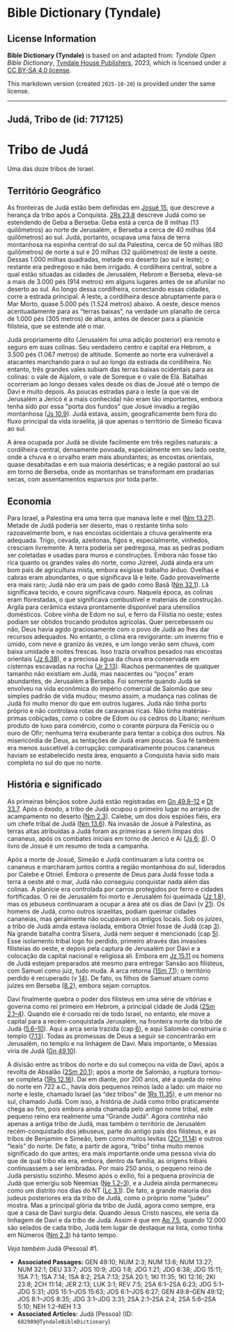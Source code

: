 # Bible Dictionary (Tyndale)

## License Information

**Bible Dictionary (Tyndale)** is based on and adapted from: _Tyndale Open Bible Dictionary_, [Tyndale House Publishers](https://tyndaleopenresources.com/), 2023, which is licensed under a [CC BY-SA 4.0 license](https://creativecommons.org/licenses/by-sa/4.0/legalcode.en).

This markdown version (created `2025-10-20`) is provided under the same license.



--------------------------------

## Judá, Tribo de (id: 717125)

Tribo de Judá
=============

Uma das doze tribos de Israel.

Território Geográfico
---------------------

As fronteiras de Judá estão bem definidas em [Josué 15](https://ref.ly/Josh15:1-Josh15:63), que descreve a herança da tribo após a Conquista. [2Rs 23\.8](https://ref.ly/2Kgs23:8) descreve Judá como se estendendo de Geba a Berseba: Geba está a cerca de 8 milhas (13 quilômetros) ao norte de Jerusalém, e Berseba a cerca de 40 milhas (64 quilômetros) ao sul. Judá, portanto, ocupava uma faixa de terra montanhosa na espinha central do sul da Palestina, cerca de 50 milhas (80 quilômetros) de norte a sul e 20 milhas (32 quilômetros) de leste a oeste. Dessas 1\.000 milhas quadradas, metade era deserto (ao sul e leste); o restante era pedregoso e não bem irrigado. A cordilheira central, sobre a qual estão situadas as cidades de Jerusalém, Hebrom e Berseba, eleva\-se a mais de 3\.000 pés (914 metros) em alguns lugares antes de se afunilar no deserto ao sul. Ao longo dessa cordilheira, conectando essas cidades, corre a estrada principal. A leste, a cordilheira desce abruptamente para o Mar Morto, quase 5\.000 pés (1\.524 metros) abaixo. A oeste, desce menos acentuadamente para as “terras baixas”, na verdade um planalto de cerca de 1\.000 pés (305 metros) de altura, antes de descer para a planície filisteia, que se estende até o mar.

Judá propriamente dito (Jerusalém foi uma adição posterior) era remoto e seguro em suas colinas. Seu verdadeiro centro e capital era Hebrom, a 3\.500 pés (1\.067 metros) de altitude. Somente ao norte era vulnerável a atacantes marchando para o sul ao longo da estrada da cordilheira. No entanto, três grandes vales subiam das terras baixas ocidentais para as colinas: o vale de Aijalom, o vale de Soreque e o vale de Elá. Batalhas ocorreriam ao longo desses vales desde os dias de Josué até o tempo de Davi e muito depois. As poucas estradas para o leste (a que vai de Jerusalém a Jericó é a mais conhecida) não eram tão importantes, embora tenha sido por essa "porta dos fundos" que Josué invadiu a região montanhosa ([Js 10\.9](https://ref.ly/Josh10:9)). Judá estava, assim, geograficamente bem fora do fluxo principal da vida israelita, já que apenas o território de Simeão ficava ao sul.

A área ocupada por Judá se divide facilmente em três regiões naturais: a cordilheira central, densamente povoada, especialmente em seu lado oeste, onde a chuva e o orvalho eram mais abundantes; as encostas orientais, quase desabitadas e em sua maioria desérticas; e a região pastoral ao sul em torno de Berseba, onde as montanhas se transformam em pradarias secas, com assentamentos esparsos por toda parte.

Economia
--------

Para Israel, a Palestina era uma terra que manava leite e mel ([Nm 13\.27](https://ref.ly/Num13:27)). Metade de Judá poderia ser deserto, mas o restante tinha solo razoavelmente bom, e nas encostas ocidentais a chuva geralmente era adequada. Trigo, cevada, azeitonas, figos e, especialmente, vinhedos, cresciam livremente. A terra poderia ser pedregosa, mas as pedras podiam ser coletadas e usadas para muros e construções. Embora não fosse tão rica quanto os grandes vales do norte, como Jizreel, Judá ainda era um bom país de agricultura mista, embora exigisse trabalho árduo. Ovelhas e cabras eram abundantes, o que significava lã e leite. Gado provavelmente era mais raro; Judá não era um país de gado como Basã ([Nm 32\.1](https://ref.ly/Num32:1)). Lã significava tecido, e couro significava couro. Naquela época, as colinas eram florestadas, o que significava combustível e materiais de construção. Argila para cerâmica estava prontamente disponível para utensílios domésticos. Cobre vinha de Edom no sul, e ferro da Filístia no oeste; estes podiam ser obtidos trocando produtos agrícolas. Quer percebessem ou não, Deus havia agido graciosamente com o povo de Judá ao lhes dar recursos adequados. No entanto, o clima era revigorante: um inverno frio e úmido, com neve e granizo às vezes, e um longo verão sem chuva, com baixa umidade e noites frescas. Isso trazia orvalhos pesados nas encostas orientais ([Jz 6\.38](https://ref.ly/Judg6:38)), e a preciosa água da chuva era conservada em cisternas escavadas na rocha ([Jr 2\.13](https://ref.ly/Jer2:13)). Riachos permanentes de qualquer tamanho não existiam em Judá, mas nascentes ou “poços” eram abundantes, de Jerusalém a Berseba. Foi somente quando Judá se envolveu na vida econômica do império comercial de Salomão que seu simples padrão de vida mudou; mesmo assim, a mudança nas colinas de Judá foi muito menor do que em outros lugares. Judá não tinha porto próprio e não controlava rotas de caravanas ricas. Não tinha matérias\-primas cobiçadas, como o cobre de Edom ou os cedros do Líbano; nenhum produto de luxo para comércio, como o corante púrpura da Fenícia ou o ouro de Ofir; nenhuma terra exuberante para tentar a cobiça dos outros. Na misericórdia de Deus, as tentações de Judá eram poucas. Sua fé também era menos suscetível à corrupção: comparativamente poucos cananeus haviam se estabelecido nesta área, enquanto a Conquista havia sido mais completa no sul do que no norte.

História e significado
----------------------

As primeiras bênçãos sobre Judá estão registradas em [Gn 49\.8–12](https://ref.ly/Gen49:8-Gen49:12) e [Dt 33\.7](https://ref.ly/Deut33:7). Após o êxodo, a tribo de Judá ocupou o primeiro lugar no arranjo de acampamento no deserto ([Nm 2\.3](https://ref.ly/Num2:3)). Calebe, um dos dois espiões fiéis, era um chefe tribal de Judá ([Nm 13\.6](https://ref.ly/Num13:6)). Na invasão de Josué à Palestina, as terras altas atribuídas a Judá foram as primeiras a serem limpas dos cananeus, após os combates iniciais em torno de Jericó e Ai ([Js 6](https://ref.ly/Josh6:1-Josh6:27); [8](https://ref.ly/Josh8:1-Josh8:35)). O livro de Josué é um resumo de toda a campanha.

Após a morte de Josué, Simeão e Judá continuaram a luta contra os cananeus e marcharam juntos contra a região montanhosa do sul, liderados por Calebe e Otniel. Embora o presente de Deus para Judá fosse toda a terra a oeste até o mar, Judá não conseguiu conquistar nada além das colinas. A planície era controlada por carros protegidos por ferro e cidades fortificadas. O rei de Jerusalém foi morto e Jerusalém foi queimada ([Jz 1\.8](https://ref.ly/Judg1:8)), mas os jebuseus continuaram a ocupar a área até os dias de Davi (v [21](https://ref.ly/Judg1:21)). Os homens de Judá, como outros israelitas, podiam queimar cidades cananeias, mas geralmente não ocupavam os antigos locais. Sob os juízes, a tribo de Judá ainda estava isolada, embora Otniel fosse de Judá (cap [3](https://ref.ly/Judg3:1-Judg3:31)). Na grande batalha contra Sísera, Judá nem sequer é mencionado (cap [5](https://ref.ly/Judg5:1-Judg5:31)). Esse isolamento tribal logo foi perdido, primeiro através das invasões filisteias do oeste, e depois pela captura de Jerusalém por Davi e a colocação da capital nacional e religiosa ali. Embora em [Jz 15\.11](https://ref.ly/Judg15:11) os homens de Judá estejam preparados até mesmo para entregar Sansão aos filisteus, com Samuel como juiz, tudo muda. A arca retorna ([1Sm 7\.1](https://ref.ly/1Sam7:1)); o território perdido é recuperado (v [14](https://ref.ly/1Sam7:14)). De fato, os filhos de Samuel atuam como juízes em Berseba ([8\.2](https://ref.ly/1Sam8:2)), embora sejam corruptos.

Davi finalmente quebra o poder dos filisteus em uma série de vitórias e governa como rei primeiro em Hebrom, a principal cidade de Judá ([2Sm 2\.1–4](https://ref.ly/2Sam2:1-2Sam2:4)). Quando ele é coroado rei de todo Israel, no entanto, ele move a capital para a recém\-conquistada Jerusalém, na fronteira norte da tribo de Judá ([5\.6–10](https://ref.ly/2Sam5:6-2Sam5:10)). Aqui a arca seria trazida (cap [6](https://ref.ly/2Sam6:1-2Sam6:23)), e aqui Salomão construiria o templo ([7\.13](https://ref.ly/2Sam7:13)). Todas as promessas de Deus a seguir se concentrarão em Jerusalém, no templo e na linhagem de Davi. Mais importante, o Messias viria de Judá ([Gn 49\.10](https://ref.ly/Gen49:10)).

A divisão entre as tribos do norte e do sul começou na vida de Davi, após a revolta de Absalão ([2Sm 20\.1](https://ref.ly/2Sam20:1)); após a morte de Salomão, a ruptura tornou\-se completa ([1Rs 12\.16](https://ref.ly/1Kgs12:16)). Daí em diante, por 200 anos, até a queda do reino do norte em 722 a.C., havia dois pequenos reinos lado a lado: um maior no norte e leste, chamado Israel (as “dez tribos” de [1Rs 11\.35](https://ref.ly/1Kgs11:35)), e um menor no sul, chamado Judá. Com isso, a história de Judá como tribo praticamente chega ao fim, pois embora ainda chamada pelo antigo nome tribal, este pequeno reino era realmente uma “Grande Judá”. Agora continha não apenas a antiga tribo de Judá, mas também o território de Jerusalém recém\-conquistado dos jebuseus, parte do antigo país dos filisteus, e as tribos de Benjamim e Simeão, bem como muitos levitas ([2Cr 11\.14](https://ref.ly/2Chr11:14)) e outros “leais” do norte. De fato, a partir de agora, “tribo” tinha muito menos significado do que antes; era mais importante onde uma pessoa vivia do que de qual tribo ela era, embora, dentro da família, as origens tribais continuassem a ser lembradas. Por mais 250 anos, o pequeno reino de Judá persistiu sozinho. Mesmo após o exílio, foi a pequena província de Judá que emergiu sob Neemias ([Ne 1\.2–3](https://ref.ly/Neh1:2-Neh1:3)), e a Judeia ainda permaneceu como um distrito nos dias do NT ([Lc 3\.1](https://ref.ly/Luke3:1)). De fato, a grande maioria dos judeus posteriores era da tribo de Judá, como o próprio nome “judeu” mostra. Mas a principal glória da tribo de Judá, agora como sempre, era que a casa de Davi surgiu dela. Quando Jesus Cristo nasceu, ele seria da linhagem de Davi e da tribo de Judá. Assim é que em [Ap 7\.5](https://ref.ly/Rev7:5), quando 12\.000 são selados de cada tribo, Judá tem lugar de destaque na lista, como tinha em Números ([Nm 2\.3](https://ref.ly/Num2:3)) há tanto tempo.

*Veja também* Judá (Pessoa) \#1.

* **Associated Passages:** GEN 49:10; NUM 2:3; NUM 13:6; NUM 13:27; NUM 32:1; DEU 33:7; JOS 10:9; JDG 1:8; JDG 1:21; JDG 6:38; JDG 15:11; 1SA 7:1; 1SA 7:14; 1SA 8:2; 2SA 7:13; 2SA 20:1; 1KI 11:35; 1KI 12:16; 2KI 23:8; 2CH 11:14; JER 2:13; LUK 3:1; REV 7:5; 2SA 6:1–2SA 6:23; JDG 5:1–JDG 5:31; JOS 15:1–JOS 15:63; JOS 6:1–JOS 6:27; GEN 49:8–GEN 49:12; JOS 8:1–JOS 8:35; JDG 3:1–JDG 3:31; 2SA 2:1–2SA 2:4; 2SA 5:6–2SA 5:10; NEH 1:2–NEH 1:3
* **Associated Articles:** Judá (Pessoa) (ID: `682989@TyndaleBibleDictionary`)

